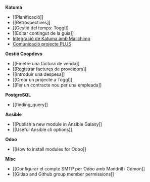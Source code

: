 **Katuma**

* [[Planificació]]
* [[Retrospectives]]
* [[Gestió del temps: Toggl]]
* [[Editar contingut de la guia]]
* [Integració de Katuma amb Mailchimp](https://github.com/coopdevs/handbook/wiki/Integraci%C3%B3-de-Katuma-amb-Mailchimp)
* [Comunicació projecte PLUS](https://github.com/coopdevs/handbook/wiki/Comunicaci%C3%B3-projecte-PLUS)

**Gestió Coopdevs**

* [[Emetre una factura de venda]]
* [[Registrar factures de proveïdors]]
* [[Introduir una despesa]]
* [[Crear un projecte a Toggl]]
* [[Fer un contracte nou per una empleada]]

**PostgreSQL**

* [[finding_query]]

**Ansible**

* [[Publish a new module in Ansible Galaxy]]
* [[Useful Ansible cli options]]

**Odoo**

* [[How to install modules for Odoo]]

**Misc**

* [[Configurar el compte SMTP per Odoo amb Mandrill i Cdmon]]
* [[Gitlab and Github group member permissions]]